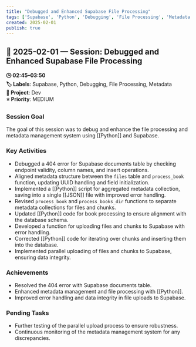 ```yaml
---
title: "Debugged and Enhanced Supabase File Processing"
tags: ['Supabase', 'Python', 'Debugging', 'File Processing', 'Metadata']
created: 2025-02-01
publish: true
---
```


## 📅 2025-02-01 — Session: Debugged and Enhanced Supabase File Processing

**🕒 02:45–03:50**  
**🏷️ Labels**: Supabase, Python, Debugging, File Processing, Metadata  
**📂 Project**: Dev  
**⭐ Priority**: MEDIUM  


### Session Goal
The goal of this session was to debug and enhance the file processing and metadata management system using [[Python]] and Supabase.

### Key Activities
- Debugged a 404 error for Supabase documents table by checking endpoint validity, column names, and insert operations.
- Aligned metadata structure between the `files` table and `process_book` function, updating UUID handling and field initialization.
- Implemented a [[Python]] script for aggregated metadata collection, saving into a single [[JSON]] file with improved error handling.
- Revised `process_book` and `process_books_dir` functions to separate metadata collections for files and chunks.
- Updated [[Python]] code for book processing to ensure alignment with the database schema.
- Developed a function for uploading files and chunks to Supabase with error handling.
- Corrected [[Python]] code for iterating over chunks and inserting them into the database.
- Implemented parallel uploading of files and chunks to Supabase, ensuring data integrity.

### Achievements
- Resolved the 404 error with Supabase documents table.
- Enhanced metadata management and file processing with [[Python]].
- Improved error handling and data integrity in file uploads to Supabase.

### Pending Tasks
- Further testing of the parallel upload process to ensure robustness.
- Continuous monitoring of the metadata management system for any discrepancies.
